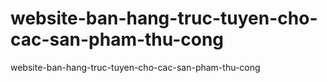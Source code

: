 # website-ban-hang-truc-tuyen-cho-cac-san-pham-thu-cong
website-ban-hang-truc-tuyen-cho-cac-san-pham-thu-cong

